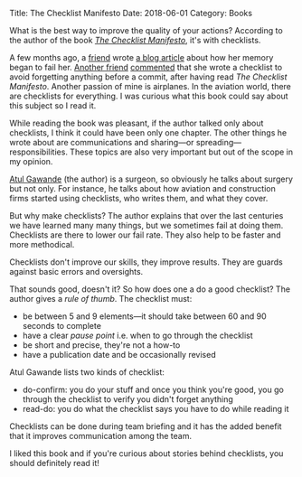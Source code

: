Title: The Checklist Manifesto
Date: 2018-06-01
Category: Books

What is the best way to improve the quality of your actions? According to the
author of the book [*The Checklist
Manifesto*](https://en.wikipedia.org/wiki/The_Checklist_Manifesto), it's with
checklists.

A few months ago, a [friend](https://instinctive.eu/) wrote [a blog
article](https://instinctive.eu/weblog/0AC-perte-de-memoire-II) about how her
memory began to fail her. [Another friend](https://blog.pasithee.fr/)
[commented](https://instinctive.eu/weblog/0AC-perte-de-memoire-II#VXBU66HpV1Ds) that
she wrote a checklist to avoid forgetting anything before a commit, after
having read *The Checklist Manifesto*.  Another passion of mine is airplanes.
In the aviation world, there are checklists for everything. I was curious
what this book could say about this subject so I read it.

While reading the book was pleasant, if the author talked only about checklists,
I think it could have been only one chapter. The other things he wrote about
are communications and sharing—or spreading—responsibilities. These topics are also
very important but out of the scope in my opinion.

[Atul Gawande](https://en.wikipedia.org/wiki/Atul_Gawande) (the author)
is a surgeon, so obviously he talks about surgery but not only. For instance,
he talks about how aviation and construction firms started using checklists, who
writes them, and what they cover.

But why make checklists? The author
explains that over the last centuries we have learned many many things, but we
sometimes fail at doing them.  Checklists are there to lower our fail rate.
They also help to be faster and more methodical.

Checklists don't improve our skills, they improve results. They are guards
against basic errors and oversights.

That sounds good, doesn't it? So how does one a do a good checklist? The author
gives a *rule of thumb*. The checklist must:

* be between 5 and 9 elements—it should take between 60 and 90 seconds to complete
* have a clear *pause point* i.e. when to go through the checklist
* be short and precise, they're not a how-to
* have a publication date and be occasionally revised

Atul Gawande lists two kinds of checklist:

* do-confirm: you do your stuff and once you think you're good, you go
through the checklist to verify you didn't forget anything
* read-do: you do what the checklist says you have to do while reading it

Checklists can be done during team briefing and it has the added benefit that it
improves communication among the team.

I liked this book and if you're curious about stories behind checklists, you
should definitely read it!
